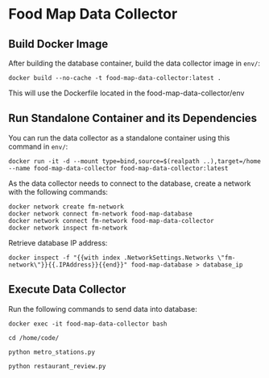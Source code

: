 # Food Map Data Collector

## Build Docker Image

After building the database container, build the data collector image in `env/`:

`docker build --no-cache -t food-map-data-collector:latest .`

This will use the Dockerfile located in the food-map-data-collector/env


## Run Standalone Container and its Dependencies

You can run the data collector as a standalone container using this command in `env/`:

`docker run -it -d --mount type=bind,source=$(realpath ..),target=/home --name food-map-data-collector food-map-data-collector:latest`

As the data collector needs to connect to the database, create a network with the following commands:

```
docker network create fm-network
docker network connect fm-network food-map-database
docker network connect fm-network food-map-data-collector
docker network inspect fm-network
```

Retrieve database IP address:

`docker inspect -f "{{with index .NetworkSettings.Networks \"fm-network\"}}{{.IPAddress}}{{end}}" food-map-database > database_ip`


## Execute Data Collector

Run the following commands to send data into database:

`docker exec -it food-map-data-collector bash`

`cd /home/code/`

`python metro_stations.py`

`python restaurant_review.py`
